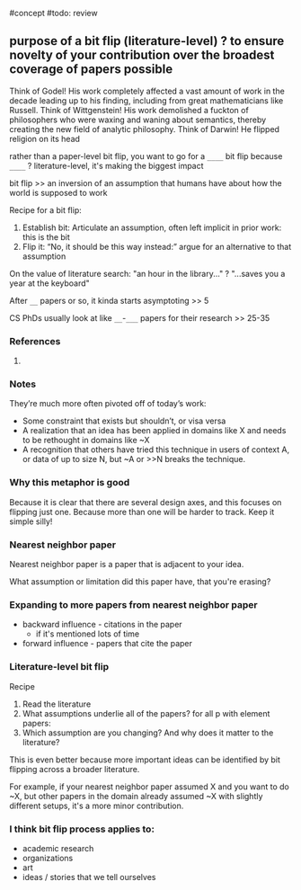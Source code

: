 #concept
#todo: review

purpose of a bit flip (literature-level)
?
to ensure novelty of your contribution over the broadest coverage of papers possible
-
Think of Godel! His work completely affected a vast amount of work in the decade leading up to his finding, including from great mathematicians like Russell.
Think of Wittgenstein! His work demolished a fuckton of philosophers who were waxing and waning about semantics, thereby creating the new field of analytic philosophy.
Think of Darwin! He flipped religion on its head
<!--SR:!2024-09-29,3,250-->

rather than a paper-level bit flip, you want to go for a `____` bit flip because `____`
?
literature-level, it's making the biggest impact

bit flip >> an inversion of an assumption that humans have about how the world is supposed to work


Recipe for a bit flip:
1) Establish bit: Articulate an assumption, often left implicit in prior work: this is the bit
2) Flip it: “No, it should be this way instead:” argue for an alternative to that assumption


On the value of literature search:
"an hour in the library..."
?
"...saves you a year at the keyboard"

After `__` papers or so, it kinda starts asymptoting >> 5

CS PhDs usually look at like `__`-`___` papers for their research >> 25-35
### References
1. 

### Notes




They’re much more often pivoted off of today’s work:
- Some constraint that exists but shouldn’t, or visa versa
- A realization that an idea has been applied in domains like X and needs to be rethought in domains like ~X
- A recognition that others have tried this technique in users of context A, or data of up to size N, but ~A or >>N breaks the technique.


### Why this metaphor is good
Because it is clear that there are several design axes, and this focuses on flipping just one. Because more than one will be harder to track. Keep it simple silly! 


### Nearest neighbor paper
Nearest neighbor paper is a paper that is adjacent to your idea.

What assumption or limitation did this paper have, that you're erasing? 

### Expanding to more papers from nearest neighbor paper

- backward influence - citations in the paper
	- if it's mentioned lots of time
- forward influence - papers that cite the paper

### Literature-level bit flip
Recipe
1. Read the literature
2. What assumptions underlie all of the papers? for all p with element papers: 
3. Which assumption are you changing? And why does it matter to the literature? 

This is even better because more important ideas can be identified by bit flipping across a broader literature. 

For example, if your nearest neighbor paper assumed X and you want to do ~X, but other papers in the domain already assumed ~X with slightly different setups, it's a more minor contribution. 


### I think bit flip process applies to:
- academic research
- organizations 
- art
- ideas / stories that we tell ourselves